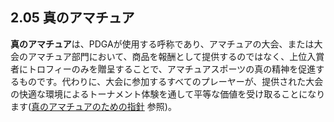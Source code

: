 ## 2.05 真のアマチュア

**真のアマチュア**は、PDGAが使用する呼称であり、アマチュアの大会、または大会のアマチュア部門において、商品を報酬として提供するのではなく、上位入賞者にトロフィーのみを贈呈することで、アマチュアスポーツの真の精神を促進するものです。代わりに、大会に参加するすべてのプレーヤーが、提供された大会の快適な環境によるトーナメント体験を通して平等な価値を受け取ることになります([真のアマチュアのための指針](https://jpdga-shizuoka.github.io/ssa-round-ratings/libraries/trueamateur) 参照)。
